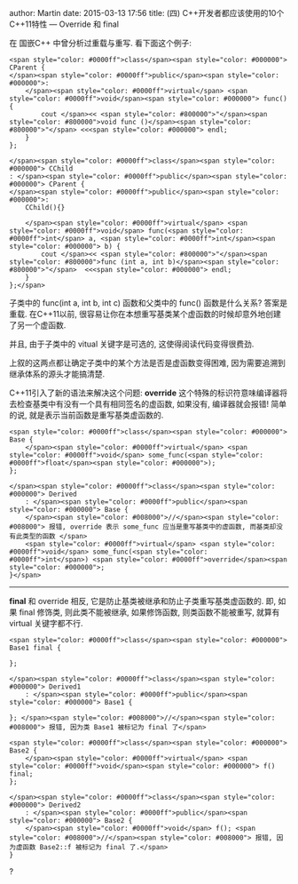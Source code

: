 author: Martin
date: 2015-03-13 17:56
title: (四) C++开发者都应该使用的10个C++11特性 — Override 和 final

在 国嵌C++ 中曾分析过重载与重写.
看下面这个例子:

    <span style="color: #0000ff">class</span><span style="color: #000000"> CParent {
    </span><span style="color: #0000ff">public</span><span style="color: #000000">:
        </span><span style="color: #0000ff">virtual</span> <span style="color: #0000ff">void</span><span style="color: #000000"> func() {
            cout </span><< <span style="color: #800000">"</span><span style="color: #800000">void func ()</span><span style="color: #800000">"</span> <<<span style="color: #000000"> endl;
        }
    };

    </span><span style="color: #0000ff">class</span><span style="color: #000000"> CChild
    : </span><span style="color: #0000ff">public</span><span style="color: #000000"> CParent {
    </span><span style="color: #0000ff">public</span><span style="color: #000000">:
        CChild(){}

        </span><span style="color: #0000ff">virtual</span> <span style="color: #0000ff">void</span> func(<span style="color: #0000ff">int</span> a, <span style="color: #0000ff">int</span><span style="color: #000000"> b) {
            cout </span><< <span style="color: #800000">"</span><span style="color: #800000">func (int a, int b)</span><span style="color: #800000">"</span>  <<<span style="color: #000000"> endl;
        }
    };</span>







子类中的 func(int a, int b, int c) 函数和父类中的 func() 函数是什么关系? 答案是重载.
在C++11以前, 很容易让你在本想重写基类某个虚函数的时候却意外地创建了另一个虚函数.




并且, 由于子类中的 vitual 关键字是可选的, 这使得阅读代码变得很费劲.




上叙的这两点都让确定子类中的某个方法是否是虚函数变得困难, 因为需要追溯到继承体系的源头才能搞清楚.




C++11引入了新的语法来解决这个问题:
**override** 这个特殊的标识符意味编译器将去检查基类中有没有一个具有相同签名的虚函数, 如果没有, 编译器就会报错!
简单的说, 就是表示当前函数是重写基类虚函数的.




    <span style="color: #0000ff">class</span><span style="color: #000000"> Base {
        </span><span style="color: #0000ff">virtual</span> <span style="color: #0000ff">void</span> some_func(<span style="color: #0000ff">float</span><span style="color: #000000">);
    };

    </span><span style="color: #0000ff">class</span><span style="color: #000000"> Derived
        : </span><span style="color: #0000ff">public</span><span style="color: #000000"> Base {
        </span><span style="color: #008000">//</span><span style="color: #008000"> 报错, override 表示 some_func 应当是重写基类中的虚函数, 而基类却没有此类型的函数 </span>
        <span style="color: #0000ff">virtual</span> <span style="color: #0000ff">void</span> some_func(<span style="color: #0000ff">int</span>) <span style="color: #0000ff">override</span><span style="color: #000000">;
    }</span>




****




**final** 和 override 相反, 它是防止基类被继承和防止子类重写基类虚函数的.
即, 如果 final 修饰类, 则此类不能被继承, 如果修饰函数, 则类函数不能被重写, 就算有 virtual 关键字都不行.




    <span style="color: #0000ff">class</span><span style="color: #000000"> Base1 final {

    };

    </span><span style="color: #0000ff">class</span><span style="color: #000000"> Derived1
        : </span><span style="color: #0000ff">public</span><span style="color: #000000"> Base1 {

    }; </span><span style="color: #008000">//</span><span style="color: #008000"> 报错, 因为类 Base1 被标记为 final 了</span>

    <span style="color: #0000ff">class</span><span style="color: #000000"> Base2 {
        </span><span style="color: #0000ff">virtual</span> <span style="color: #0000ff">void</span><span style="color: #000000"> f() final;
    };

    </span><span style="color: #0000ff">class</span><span style="color: #000000"> Derived2
        : </span><span style="color: #0000ff">public</span><span style="color: #000000"> Base2 {
        </span><span style="color: #0000ff">void</span> f(); <span style="color: #008000">//</span><span style="color: #008000"> 报错, 因为虚函数 Base2::f 被标记为 final 了.</span>
    }

 ?
